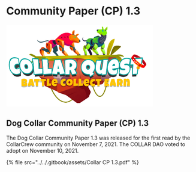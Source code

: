# Community Paper (CP) 1.3



![CollarQuest a Metaverse Play2Earn Ecosystem](../../.gitbook/assets/CollarQuest-SM.png)

## Dog Collar Community Paper (CP) 1.3

The Dog Collar Community Paper 1.3 was released for the first read by the CollarCrew community on November 7, 2021.  The COLLAR DAO voted to adopt on November 10, 2021.

{% file src="../../.gitbook/assets/Collar CP 1.3.pdf" %}

